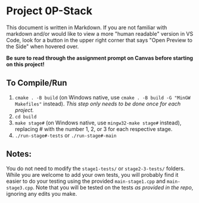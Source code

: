 # Project 0P-Stack

This document is written in Markdown.  If you are not familiar with markdown and/or would like to view a more "human readable" version in VS Code, look for a button in the upper right corner that says "Open Preview to the Side" when hovered over.

**Be sure to read through the assignment prompt on Canvas before starting on this project!**

## To Compile/Run
1. `cmake . -B build` (on Windows native, use `cmake . -B build -G "MinGW Makefiles"` instead). *This step only needs to be done once for each project.*
2. `cd build`
3. `make stage#` (on Windows native, use `mingw32-make stage#` instead), replacing \# with the number 1, 2, or 3 for each respective stage.
4. `./run-stage#-tests` or `./run-stage#-main`

## Notes:
You do not need to modify the `stage1-tests/` or `stage2-3-tests/` folders.  While you are welcome to add your own tests, you will probably find it easier to do your testing using the provided `main-stage1.cpp` and `main-stage3.cpp`.  Note that you will be tested on the tests *as provided in the repo*, ignoring any edits you make.

